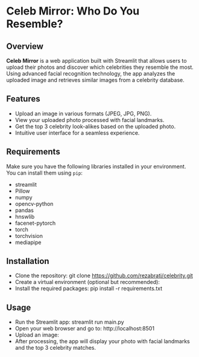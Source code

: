 # Celeb Mirror: Who Do You Resemble?

## Overview

**Celeb Mirror** is a web application built with Streamlit that allows users to upload their photos and discover which celebrities they resemble the most. Using advanced facial recognition technology, the app analyzes the uploaded image and retrieves similar images from a celebrity database.

## Features

- Upload an image in various formats (JPEG, JPG, PNG).
- View your uploaded photo processed with facial landmarks.
- Get the top 3 celebrity look-alikes based on the uploaded photo.
- Intuitive user interface for a seamless experience.

## Requirements

Make sure you have the following libraries installed in your environment. You can install them using `pip`:

- streamlit
- Pillow
- numpy
- opencv-python
- pandas
- hnswlib
- facenet-pytorch
- torch
- torchvision
- mediapipe

## Installation
- Clone the repository: git clone <https://github.com/rezabrati/celebrity.git>
- Create a virtual environment (optional but recommended):
- Install the required packages: pip install -r requirements.txt
 
## Usage
- Run the Streamlit app: streamlit run main.py
- Open your web browser and go to: http://localhost:8501
- Upload an image:
- After processing, the app will display your photo with facial landmarks and the top 3 celebrity matches.